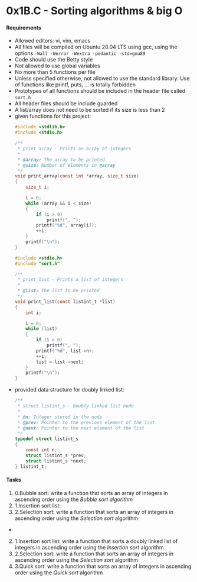 # 0x1B.C - Sorting algorithms & big O

#### Requirements

* Allowed editors: vi, vim, emacs
* All files will be compiled on Ubuntu 20.04 LTS using gcc, using the options
  `-Wall -Werror -Wextra -pedantic -std=gnu89`
* Code should use the Betty style
* Not allowed to use global variables
* No more than 5 functions per file
* Unless specified otherwise, not allowed to use the standard library. Use of functions like printf, puts, ... is
  totally forbidden
* Prototypes of all functions should be included in the header file called `sort.h`
* All header files should be include guarded
* A list/array does not need to be sorted if its size is less than 2
* given functions for this project:
    ```C
    #include <stdlib.h>
    #include <stdio.h>
    
    /**
     * print_array - Prints an array of integers
     *
     * @array: The array to be printed
     * @size: Number of elements in @array
     */
    void print_array(const int *array, size_t size)
    {
        size_t i;
    
        i = 0;
        while (array && i < size)
        {
            if (i > 0)
                printf(", ");
            printf("%d", array[i]);
            ++i;
        }
        printf("\n");
    }
    ```
    ```C  
    #include <stdio.h>
    #include "sort.h"
    
    /**
     * print_list - Prints a list of integers
     *
     * @list: The list to be printed
     */
    void print_list(const listint_t *list)
    {
        int i;
    
        i = 0;
        while (list)
        {
            if (i > 0)
                printf(", ");
            printf("%d", list->n);
            ++i;
            list = list->next;
        }
        printf("\n");
    }
    ```
* provided data structure for doubly linked list:
    ```C
    /**
     * struct listint_s - Doubly linked list node
     *
     * @n: Integer stored in the node
     * @prev: Pointer to the previous element of the list
     * @next: Pointer to the next element of the list
     */
    typedef struct listint_s
    {
        const int n;
        struct listint_s *prev;
        struct listint_s *next;
    } listint_t;
    ```

#### Tasks

1. 0.Bubble sort: write a function that sorts an array of integers in ascending order using the *Bubble sort algorithm*
2. 1.Insertion sort list:
3. 2.Selection sort: write a function that sorts an array of integers in ascending order using the *Selection sort* algorithm
*
2. 1.Insertion sort list: write a function that sorts a doubly linked list of integers in ascending order using the *Insertion sort* algorithm
3. 2.Selection sort: write a function that sorts an array of integers in ascending order using the *Selection sort* algorithm
4. 3.Quick sort: write a function that sorts an array of integers in ascending order using the *Quick sort* algorithm

